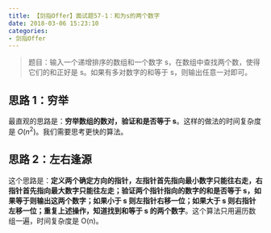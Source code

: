 ```yaml
---
title: 【剑指Offer】面试题57-1：和为s的两个数字
date: 2018-03-06 15:23:10
categories:
- 剑指Offer
---
```


> 题目：输入一个递增排序的数组和一个数字 s，在数组中查找两个数，使得它们的和正好是 s。如果有多对数字的和等于 s，则输出任意一对即可。

<!-- more -->

## 思路 1：穷举

最直观的思路是：**穷举数组的数对，验证和是否等于 s**。这样的做法的时间复杂度是 $O(n^2)$。我们需要思考更快的算法。

## 思路 2：左右逢源

这个思路是：**定义两个确定方向的指针，左指针首先指向最小数字只能往右走，右指针首先指向最大数字只能往左走；验证两个指针指向的数字的和是否等于 s，如果等于则输出这两个数字；如果小于 s 则左指针右移一位；如果大于 s 则右指针左移一位；重复上述操作，知道找到和等于 s 的两个数字**。这个算法只用遍历数组一遍，时间复杂度是 O(n)。